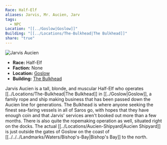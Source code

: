 ```yaml
---
Race: Half-Elf
aliases: Jarvis, Mr. Aucien, Jarv
tags:
  - NPC
Location: "[[../Goslow|Goslow]]"
Building: "[[../Locations/The-Bulkhead|The Bulkhead]]"
share: "true"
---
```




<div class="infobox">
    <img src="../docs/_assets/Jarvis_Pic.png" alt="Jarvis Aucien">
    <ul>
         <li><strong>Race:</strong> Half-Elf</li>
         <li><strong>Faction:</strong> None</li>
         <li><strong>Location:</strong> <a href="../Goslow/">Goslow</a></li>
         <li><strong>Building:</strong> <a href="../The-Bulkhead/">The Bulkhead</a> </li>
    </ul>

</div>



Jarvis Aucien is a tall, blonde, and muscular Half-Elf who operates [[../Locations/The-Bulkhead|The Bulkhead]] in [[../Goslow|Goslow]], a family rope and ship making business that has been passed down the Aucien line for generations. The Bulkhead is where anyone seeking the finest sea-faring vessels in all of Saros go, with hopes that they have enough coin and that Jarvis' services aren't booked out more than a few months. There is also quite the ropemaking operation as well, situated right on the docks. The actual [[../Locations/Aucien-Shipyard|Aucien Shipyard]] is just outside the gates of Goslow on the coast of [[../../../Landmarks/Waters/Bishop's-Bay|Bishop's Bay]] to the north.

